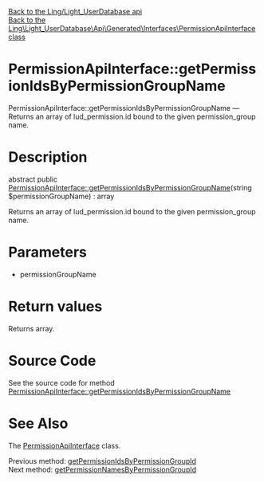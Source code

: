 [Back to the Ling/Light_UserDatabase api](https://github.com/lingtalfi/Light_UserDatabase/blob/master/doc/api/Ling/Light_UserDatabase.md)<br>
[Back to the Ling\Light_UserDatabase\Api\Generated\Interfaces\PermissionApiInterface class](https://github.com/lingtalfi/Light_UserDatabase/blob/master/doc/api/Ling/Light_UserDatabase/Api/Generated/Interfaces/PermissionApiInterface.md)


PermissionApiInterface::getPermissionIdsByPermissionGroupName
================



PermissionApiInterface::getPermissionIdsByPermissionGroupName — Returns an array of lud_permission.id bound to the given permission_group name.




Description
================


abstract public [PermissionApiInterface::getPermissionIdsByPermissionGroupName](https://github.com/lingtalfi/Light_UserDatabase/blob/master/doc/api/Ling/Light_UserDatabase/Api/Generated/Interfaces/PermissionApiInterface/getPermissionIdsByPermissionGroupName.md)(string $permissionGroupName) : array




Returns an array of lud_permission.id bound to the given permission_group name.




Parameters
================


- permissionGroupName

    


Return values
================

Returns array.








Source Code
===========
See the source code for method [PermissionApiInterface::getPermissionIdsByPermissionGroupName](https://github.com/lingtalfi/Light_UserDatabase/blob/master/Api/Generated/Interfaces/PermissionApiInterface.php#L214-L214)


See Also
================

The [PermissionApiInterface](https://github.com/lingtalfi/Light_UserDatabase/blob/master/doc/api/Ling/Light_UserDatabase/Api/Generated/Interfaces/PermissionApiInterface.md) class.

Previous method: [getPermissionIdsByPermissionGroupId](https://github.com/lingtalfi/Light_UserDatabase/blob/master/doc/api/Ling/Light_UserDatabase/Api/Generated/Interfaces/PermissionApiInterface/getPermissionIdsByPermissionGroupId.md)<br>Next method: [getPermissionNamesByPermissionGroupId](https://github.com/lingtalfi/Light_UserDatabase/blob/master/doc/api/Ling/Light_UserDatabase/Api/Generated/Interfaces/PermissionApiInterface/getPermissionNamesByPermissionGroupId.md)<br>

